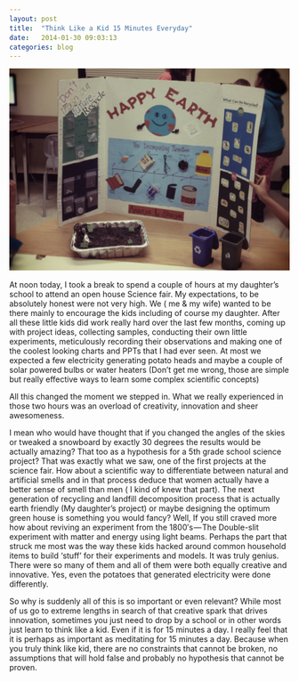 ```yaml
---
layout: post
title:  "Think Like a Kid 15 Minutes Everyday"
date:   2014-01-30 09:03:13
categories: blog
---
```

![Think](/img/thinkAna.jpg)

At noon today, I took a break to spend a couple of hours at my daughter’s school to attend an open house Science fair. My expectations, to be absolutely honest were not very high. We ( me & my wife) wanted to be there mainly to encourage the kids including of course my daughter. After all these little kids did work really hard over the last few months, coming up with project ideas, collecting samples, conducting their own little experiments, meticulously recording their observations and making one of the coolest looking charts and PPTs that I had ever seen. At most we expected a few electricity generating potato heads and maybe a couple of solar powered bulbs or water heaters (Don’t get me wrong, those are simple but really effective ways to learn some complex scientific concepts)

All this changed the moment we stepped in. What we really experienced in those two hours was an overload of creativity, innovation and sheer awesomeness.

I mean who would have thought that if you changed the angles of the skies or tweaked a snowboard by exactly 30 degrees the results would be actually amazing? That too as a hypothesis for a 5th grade school science project? That was exactly what we saw, one of the first projects at the science fair. How about a scientific way to differentiate between natural and artificial smells and in that process deduce that women actually have a better sense of smell than men ( I kind of knew that part). The next generation of recycling and landfill decomposition process that is actually earth friendly (My daughter’s project) or maybe designing the optimum green house is something you would fancy? Well, If you still craved more how about reviving an experiment from the 1800′s — The Double-slit experiment with matter and energy using light beams. Perhaps the part that struck me most was the way these kids hacked around common household items to build ‘stuff’ for their experiments and models. It was truly genius. There were so many of them and all of them were both equally creative and innovative. Yes, even the potatoes that generated electricity were done differently.

So why is suddenly all of this is so important or even relevant? While most of us go to extreme lengths in search of that creative spark that drives innovation, sometimes you just need to drop by a school or in other words just learn to think like a kid. Even if it is for 15 minutes a day. I really feel that it is perhaps as important as meditating for 15 minutes a day. Because when you truly think like kid, there are no constraints that cannot be broken, no assumptions that will hold false and probably no hypothesis that cannot be proven.
